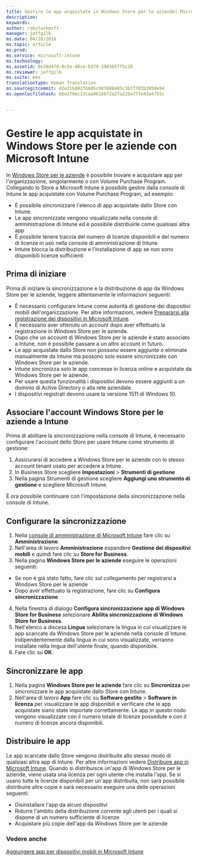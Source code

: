 ```yaml
---
title: Gestire le app acquistate in Windows Store per le aziende| Microsoft Intune
description: 
keywords: 
author: robstackmsft
manager: jeffgilb
ms.date: 04/28/2016
ms.topic: article
ms.prod: 
ms.service: microsoft-intune
ms.technology: 
ms.assetid: 8e38d47d-0c5e-40ce-b379-29d3657f5c28
ms.reviewer: jeffgilb
ms.suite: ems
translationtype: Human Translation
ms.sourcegitcommit: 42e21b802fb605c98f688485c3b77703b3950e94
ms.openlocfilehash: b6e2f0ec13caa9616b72a2fa225e77fe43a4755c


---
```


# Gestire le app acquistate in Windows Store per le aziende con Microsoft Intune
In [Windows Store per le aziende](https://www.microsoft.com/business-store) è possibile trovare e acquistare app per l'organizzazione, singolarmente o con Volume Purchase Program. Collegando lo Store a Microsoft Intune è possibile gestire dalla console di Intune le app acquistate con Volume Purchase Program, ad esempio:
* È possibile sincronizzare l'elenco di app acquistate dallo Store con Intune.
* Le app sincronizzate vengono visualizzate nella console di amministrazione di Intune ed è possibile distribuirle come qualsiasi altra app
* È possibile tenere traccia del numero di licenze disponibili e del numero di licenze in uso nella console di amministrazione di Intune
* Intune blocca la distribuzione e l'installazione di app se non sono disponibili licenze sufficienti

## Prima di iniziare
Prima di iniziare la sincronizzazione e la distribuzione di app da Windows Store per le aziende, leggere attentamente le informazioni seguenti:
* È necessario configurare Intune come autorità di gestione dei dispositivi mobili dell'organizzazione. Per altre informazioni, vedere [Prepararsi alla registrazione dei dispositivi in Microsoft Intune](get-ready-to-enroll-devices-in-microsoft-intune.md).
* È necessario aver ottenuto un account dopo aver effettuato la registrazione in Windows Store per le aziende.
* Dopo che un account di Windows Store per le aziende è stato associato a Intune, non è possibile passare a un altro account in futuro.
* Le app acquistate dallo Store non possono essere aggiunte o eliminate manualmente da Intune ma possono solo essere sincronizzate con Windows Store per le aziende.
* Intune sincronizza solo le app concesse in licenza online e acquistate da Windows Store per le aziende.
* Per usare questa funzionalità i dispositivi devono essere aggiunti a un dominio di Active Directory o alla rete aziendale.
* I dispositivi registrati devono usare la versione 1511 di Windows 10.

## Associare l'account Windows Store per le aziende a Intune
Prima di abilitare la sincronizzazione nella console di Intune, è necessario configurare l'account dello Store per usare Intune come strumento di gestione:
1. Assicurarsi di accedere a Windows Store per le aziende con lo stesso account tenant usato per accedere a Intune.
2. In Business Store scegliere **Impostazioni** > **Strumenti di gestione**
3. Nella pagina Strumenti di gestione scegliere **Aggiungi uno strumento di gestione** e scegliere Microsoft Intune.

È ora possibile continuare con l'impostazione della sincronizzazione nella console di Intune.

## Configurare la sincronizzazione

1. Nella [console di amministrazione di Microsoft Intune](https://manage.microsoft.com) fare clic su **Amministrazione**.
2. Nell'area di lavoro **Amministrazione** espandere **Gestione dei dispositivi mobili** e quindi fare clic su **Store for Business**.
3. Nella pagina **Windows Store per le aziende** eseguire le operazioni seguenti:
* Se non è già stato fatto, fare clic sul collegamento per registrarsi a Windows Store per le aziende
* Dopo aver effettuato la registrazione, fare clic su **Configura sincronizzazione**
4. Nella finestra di dialogo **Configura sincronizzazione app di Windows Store for Business** selezionare **Abilita sincronizzazione di Windows Store for Business**.
5. Nell'elenco a discesa **Lingua** selezionare la lingua in cui visualizzare le app scaricate da Windows Store per le aziende nella console di Intune. Indipendentemente dalla lingua in cui sono visualizzate, verranno installate nella lingua dell'utente finale, quando disponibile.
6. Fare clic su **OK**.

## Sincronizzare le app

1. Nella pagina **Windows Store per le aziende** fare clic su **Sincronizza** per sincronizzare le app acquistate dallo Store con Intune.
2. Nell'area di lavoro **App** fare clic su **Software gestito** > **Software in licenza** per visualizzare le app disponibili e verificare che le app acquistate siano state importate correttamente.
Le app in questo nodo vengono visualizzate con il numero totale di licenze possedute e con il numero di licenze ancora disponibili.

## Distribuire le app

Le app scaricate dallo Store vengono distribuite allo stesso modo di qualsiasi altra app di Intune. Per altre informazioni vedere [Distribuire app in Microsoft Intune](deploy-apps-in-microsoft-intune.md).
Quando si distribuisce un'app di Windows Store per le aziende, viene usata una licenza per ogni utente che installa l'app. Se si usano tutte le licenze disponibili per un'app distribuita, non sarà possibile distribuire altre copie e sarà necessario eseguire una delle operazioni seguenti:
* Disinstallare l'app da alcuni dispositivi
* Ridurre l'ambito della distribuzione corrente agli utenti per i quali si dispone di un numero sufficiente di licenze
* Acquistare più copie dell'app da Windows Store per le aziende


### Vedere anche
[Aggiungere app per dispositivi mobili in Microsoft Intune](add-apps-for-mobile-devices-in-microsoft-intune.md)





<!--HONumber=Jun16_HO4-->


